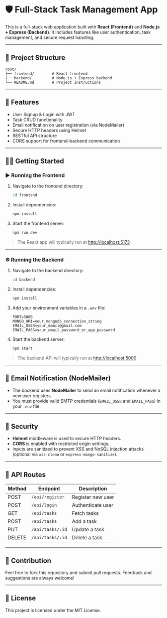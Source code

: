 # 🛡️ Full-Stack Task Management App

This is a full-stack web application built with **React (Frontend)** and **Node.js + Express (Backend)**. It includes features like user authentication, task management, and secure request handling.

---

## 📁 Project Structure

```
root/
├── frontend/        # React frontend
├── backend/         # Node.js + Express backend
└── README.md        # Project instructions
```

---

## 🚀 Features

- User Signup & Login with JWT
- Task CRUD functionality
- Email notification on user registration (via NodeMailer)
- Secure HTTP headers using Helmet
- RESTful API structure
- CORS support for frontend-backend communication

---

## 🧑‍💻 Getting Started


### ▶️ Running the Frontend

1. Navigate to the frontend directory:
   ```bash
   cd frontend
   ```

2. Install dependencies:
   ```bash
   npm install
   ```

3. Start the frontend server:
   ```bash
   npm run dev
   ```

> The React app will typically run at [http://localhost:5173](http://localhost:5173)

---

### ⚙️ Running the Backend

1. Navigate to the backend directory:
   ```bash
   cd backend
   ```

2. Install dependencies:
   ```bash
   npm install
   ```

3. Add your environment variables in a `.env` file:
   ```env
   PORT=5000
   MONGO_URI=your_mongodb_connection_string
   EMAIL_USER=your_email@gmail.com
   EMAIL_PASS=your_email_password_or_app_password
   ```

4. Start the backend server:
   ```bash
   npm start
   ```

> The backend API will typically run at [http://localhost:5000](http://localhost:5000)

---

## 📧 Email Notification (NodeMailer)

- The backend uses **NodeMailer** to send an email notification whenever a new user registers.
- You must provide valid SMTP credentials (`EMAIL_USER` and `EMAIL_PASS`) in your `.env` file.

---

## 🔐 Security

- **Helmet** middleware is used to secure HTTP headers.
- **CORS** is enabled with restricted origin settings.
- Inputs are sanitized to prevent XSS and NoSQL injection attacks (optional via `xss-clean` or `express-mongo-sanitize`).

---

## 📄 API Routes

| Method | Endpoint           | Description           |
|--------|--------------------|-----------------------|
| POST   | `/api/register`    | Register new user     |
| POST   | `/api/login`       | Authenticate user     |
| GET    | `/api/tasks`       | Fetch tasks           |
| POST   | `/api/tasks`       | Add a task            |
| PUT    | `/api/tasks/:id`   | Update a task         |
| DELETE | `/api/tasks/:id`   | Delete a task         |

---

## 🤝 Contribution

Feel free to fork this repository and submit pull requests. Feedback and suggestions are always welcome!

---

## 📜 License

This project is licensed under the MIT License.
